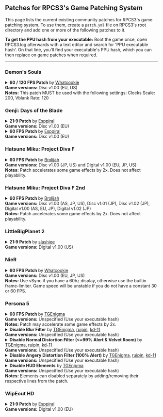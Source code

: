## Patches for RPCS3's Game Patching System

This page lists the current existing community patches for RPCS3's game patching system. To use them, create a `patch.yml` file on RPCS3's root directory and add one or more of the following patches to it.

**To get the PPU hash from your executable:** Boot the game once, open RPCS3.log afterwards with a text editor and search for 'PPU executable hash'. On that line, you'll find your executable's PPU hash, which you can then replace on game patches when required.

---


### Demon's Souls

<details>
<summary>
<b>60 / 120 FPS Patch</b> by <a href="https://github.com/Whatcookie" target="_blank">Whatcookie</a>
<br>
<b>Game versions:</b> Disc v1.00 (EU, US)
<br>
<b>Notes:</b> This patch MUST be used with the following settings: Clocks Scale: 200, Vblank Rate: 120
</summary>

```
# 1.0

PPU-83681f6110d33442329073b72b8dc88a2f677172: #BLUS30443
# OPTIONAL: Disable dynamic exposure (can turn off WCB for 20% faster performance)
# Enable this if you experience flickering
#  - [be16, 0x00025EDC, 0x981f]

# Alter fixed timestep
  - [ bef32, 0x018c8db4, 0.01666667 ] # for 60fps
#  - [ bef32, 0x018c8db4, 0.00833334 ] # for 120fps

PPU-5446a2645880eefa75f7e374abd6b7818511e2ef: #BLES00932
# OPTIONAL: Disable dynamic exposure (can turn off WCB for 20% faster performance)
# Enable this if you experience flickering
#  - [be16, 0x00026AC4, 0x981f]

# Alter fixed timestep
  - [ bef32, 0x018c8f20, 0.01666667 ] # for 60fps
#  - [ bef32, 0x0x18c8f20, 0.00833334 ] # for 120fps
```
</details>



### Genji: Days of the Blade

<details>
<summary>
<b>21:9 Patch</b> by <a href="https://github.com/Esppiral" target="_blank">Esppiral</a>
<br>
<b>Game versions:</b> Disc v1.00 (EU)
</summary>

```
PPU-4aeb132cdf86d9c4ab20e48ae70cc823e455e05d:
  - [be32, 0x100FA8B0, 0x4017B9AA] # 21:9 
```

</details>

<details>
<summary>
<b>60 FPS Patch</b> by <a href="https://github.com/Esppiral" target="_blank">Esppiral</a>
<br>
<b>Game versions:</b> Disc v1.00 (EU)
</summary>

```
PPU-4aeb132cdf86d9c4ab20e48ae70cc823e455e05d:
  - [be32, 0x100FA964, 0x00000000] # for 60fps
```

</details>



### Hatsune Miku: Project Diva F

<details>
<summary>
<b>60 FPS Patch</b> by <a href="https://github.com/Brolijah" target="_blank">Brolijah</a>
<br>
<b>Game versions:</b> Disc v1.00 (JP, US) and Digital v1.00 (EU, JP, US)
<br>
<b>Notes:</b> Patch accelerates some game effects by 2x. Does not affect playability.
</summary>

```
# Project DIVA F USA Disc & PSN 1.00
PPU-f3227f57ec001582b253035fd90de77f05ead470:
  - [be32, 0xBF289C, 0x3F800000]
  - [be16, 0x589496, 0x0001]
  - [be16, 0x5894BA, 0x0001]
  - [be16, 0x589802, 0x0001]
  - [be16, 0x58982A, 0x0001]

# Project DIVA F EUR PSN 1.00
PPU-c02e3b52e3d75f52f76fb8f0fb5be7ca4d921949:
  - [be32, 0xBF289C, 0x3F800000]
  - [be16, 0x589496, 0x0001]
  - [be16, 0x5894BA, 0x0001]
  - [be16, 0x589802, 0x0001]
  - [be16, 0x58982A, 0x0001]

# Project DIVA F JAP Disc & PSN 1.00
PPU-1105af0a4d6a4a1481930c6f3090c476cde06c4c:
  - [be32, 0xBF22FC, 0x3F800000]
  - [be16, 0x586202, 0x0001]
  - [be16, 0x586226, 0x0001]
  - [be16, 0x58656E, 0x0001]
  - [be16, 0x586596, 0x0001]
```

</details>



### Hatsune Miku: Project Diva F 2nd

<details>
<summary>
<b>60 FPS Patch</b> by <a href="https://github.com/Brolijah" target="_blank">Brolijah</a>
<br>
<b>Game versions:</b> Disc v1.00 (AS, JP, US), Disc v1.01 (JP), Disc v1.02 (JP), Digital v1.00 (AS, EU, JP), Digital v1.02 (JP)
<br>
<b>Notes:</b> Patch accelerates some game effects by 2x. Does not affect playability.
</summary>

```
# Project DIVA F 2nd USA Disc 1.00 (Maybe also PSN?)
PPU-092c43e2bcacccfe3cdc22b0ab8062b91d4e1cf9: # BLUS31431 ver. 1.00
  - [be32, 0x0423C8, 0x3F800000]
  - [be16, 0x6AF44E, 0x0001]
  - [be16, 0x6AF46E, 0x0001]
  - [be16, 0x6AF492, 0x0001]
  - [be16, 0x6AF4B6, 0x0001]

# Project DIVA F 2nd EUR PSN 1.00 (Maybe also Disc?)
PPU-67e0e7c9b2a7a340c914a0d078e25aac1047e4d4: # NPEB02013 ver. 1.00
  - [be32, 0x0423C8, 0x3F800000]
  - [be16, 0x6AF44E, 0x0001]
  - [be16, 0x6AF46E, 0x0001]
  - [be16, 0x6AF492, 0x0001]
  - [be16, 0x6AF4B6, 0x0001]

# Project DIVA F 2nd ASIA Disc 1.00
PPU-51d336edfa3774f2db83ed030611f462c097c40b: # BLAS50723 ver. 1.00
  - [be32, 0x042390, 0x3F800000]
  - [be16, 0x6AF0B6, 0x0001]
  - [be16, 0x6AF0D6, 0x0001]
  - [be16, 0x6AF0FA, 0x0001]
  - [be16, 0x6AF11E, 0x0001]

# Project DIVA F 2nd ASIA PSN 1.00
PPU-c70b15d3f6694af74fa329dd4fc25fe28a59e9cc: # NPHB00671 ver. 1.00
  - [be32, 0x042390, 0x3F800000]
  - [be16, 0x6AF0B6, 0x0001]
  - [be16, 0x6AF0D6, 0x0001]
  - [be16, 0x6AF0FA, 0x0001]
  - [be16, 0x6AF11E, 0x0001]

# Project DIVA F 2nd JAP Disc & PSN 1.00 
PPU-c3291f5919ca147ac854de10f7436f4ad494233f: # BLJM61079/NPJB00435 ver. 1.00
  - [be32, 0x041F40, 0x3F800000]
  - [be16, 0x6A48F6, 0x0001]
  - [be16, 0x6A4916, 0x0001]
  - [be16, 0x6A493A, 0x0001]
  - [be16, 0x6A495E, 0x0001]

# Project DIVA F 2nd JAP Disc 1.01
PPU-058cf39c07fd13f100c1f6dc40a0ead9bf3ad51b: # BLJM61079 ver. 1.01
  - [be32, 0x041F40, 0x3F800000]
  - [be16, 0x6A48F6, 0x0001]
  - [be16, 0x6A4916, 0x0001]
  - [be16, 0x6A493A, 0x0001]
  - [be16, 0x6A495E, 0x0001]

# Project DIVA F 2nd JAP Disc 1.02
PPU-8fc9f26ed77cc9237db0e6348dcf9d6c451b6220: # BLJM61079 ver. 1.02
  - [be32, 0x041F40, 0x3F800000]
  - [be16, 0x6A48F6, 0x0001]
  - [be16, 0x6A4916, 0x0001]
  - [be16, 0x6A493A, 0x0001]
  - [be16, 0x6A495E, 0x0001]

# Project DIVA F 2nd JAP PSN 1.02
PPU-311fcd98af6adc5e64e6a833eb959f43b0976193: # NPJB00435 ver. 1.02
  - [be32, 0x041F78, 0x3F800000]
  - [be16, 0x6AB316, 0x0001]
  - [be16, 0x6AB336, 0x0001]
  - [be16, 0x6AB35A, 0x0001]
  - [be16, 0x6AB37E, 0x0001]
```

</details>



### LittleBigPlanet 2

<details>
<summary>
<b>21:9 Patch</b> by <a href="https://github.com/slashiee" target="_blank">slashiee</a>
<br>
<b>Game versions:</b> Digital v1.00 (US)
<br>
</summary>

```
# LittleBigPlanet 2 1.33 (NPUA80662)
lbp2AspectRatio_133_NPUA80662: &lbp2AspectRatio_133_NPUA80662
    - [ bef32, 0x00D9C8EC, 2.37037037 ]
PPU-a74423ca913fc18e46cfe926db1d48e41f9858a9: # NPUA80662
    - [ load, lbp2AspectRatio_133_NPUA80662 ]
```

</details>



### NieR

<details>
<summary>
<b>60 FPS Patch</b> by <a href="https://github.com/Whatcookie" target="_blank">Whatcookie</a>
<br>
<b>Game versions:</b> Disc v1.00 (EU, JP, US)
<br>
<b>Notes:</b> Use vSync if you have a 60hz display, otherwise use the builtin frame-limiter. Game speed will be unstable if you do not have a constant 30 or 60 FPS.
</summary>

```
PPU-13950b2e29e05a115fe317815d3da9d2b2baee65: #BLUS30481/BLES00826
- [ be32, 0x00f7c3b8, 0x386003e8 ] # li  r3, 3e8

PPU-f098ee8410599c81c89f90d698340a078dc69a90: #BLJM60223
- [ be32, 0x00f7cbcc, 0x386003e8 ] # li  r3, 3e8
```

</details>



### Persona 5

<details>
<summary>
<b>60 FPS Patch</b> by <a href="https://github.com/TGEnigma" target="_blank">TGEnigma</a>
<br>
<b>Game versions:</b> Unspecified (Use your executable hash)
<br>
<b>Notes:</b> Patch may accelerate some game effects by 2x.
</summary>

```
# Update 4/30/2018: Fix various timings, incl. battle, fix voice cutoff during cutscenes
p5_60FPS: &p5_60FPS
    - [ be32, 0x00010268, 0x9061009C ] # set update rate to 60 -> r3, 0xE0+var_44(r1)
    - [ be32, 0x008FC864, 0x60000000 ] # nop cellGcmSetSecondVFrequency
    - [ bef32, 0x00012484, 0.01666667 ]
    - [ bef32, 0x00045678, 0.01666667 ]
    - [ bef32, 0x000616F0, 0.01666667 ]
    - [ bef32, 0x00073F20, 0.01666667 ]
    # - [ bef32, 0x000753A0, 0.01666667 ] Doubles camera speed
    - [ bef32, 0x00077E54, 0.01666667 ]
    - [ bef32, 0x00078A70, 0.01666667 ]
    - [ bef32, 0x0007A238, 0.01666667 ]
    - [ bef32, 0x00081864, 0.01666667 ]
    - [ bef32, 0x000885C8, 0.01666667 ]
    - [ bef32, 0x0008C550, 0.01666667 ]
    - [ bef32, 0x0008D6D0, 0.01666667 ]
    - [ bef32, 0x000D058C, 0.01666667 ]
    - [ bef32, 0x000D0B4C, 0.01666667 ]
    - [ bef32, 0x000E4754, 0.01666667 ]
    - [ bef32, 0x000E50F0, 0.01666667 ]
    - [ bef32, 0x000E8190, 0.01666667 ]
    - [ bef32, 0x000F8B78, 0.01666667 ]
    - [ bef32, 0x00101CE8, 0.01666667 ]
    - [ bef32, 0x001E7344, 0.01666667 ]
    - [ bef32, 0x001EB0D4, 0.01666667 ]
    - [ bef32, 0x001EB328, 0.01666667 ]
    - [ bef32, 0x001EB814, 0.01666667 ]
    - [ bef32, 0x001EB940, 0.01666667 ]
    - [ bef32, 0x001EBA04, 0.01666667 ]
    - [ bef32, 0x001EBBA0, 0.01666667 ]
    - [ bef32, 0x001EBCD0, 0.01666667 ]
    - [ bef32, 0x001ECCA0, 0.01666667 ]
    - [ bef32, 0x00234C64, 0.01666667 ]
    - [ bef32, 0x0023F4BC, 0.01666667 ]
    - [ bef32, 0x002400BC, 0.01666667 ]
    - [ bef32, 0x00240BB0, 0.01666667 ]
    - [ bef32, 0x0029231C, 0.01666667 ]
    - [ bef32, 0x00294A70, 0.01666667 ]
    - [ bef32, 0x002952F8, 0.01666667 ]
    #- [ bef32, 0x002B027C, 0.01666667 ] Makes it impossible to run < 60 fps
    - [ bef32, 0x002B0688, 0.01666667 ]
    - [ bef32, 0x002B6154, 0.01666667 ]
    - [ bef32, 0x002B71F8, 0.01666667 ]
    - [ bef32, 0x002B82C8, 0.01666667 ]
    - [ bef32, 0x002B98F8, 0.01666667 ]
    - [ bef32, 0x002B9F8C, 0.01666667 ]
    - [ bef32, 0x002BA614, 0.01666667 ]
    - [ bef32, 0x002BC84C, 0.01666667 ]
    - [ bef32, 0x002BCD2C, 0.01666667 ]
    - [ bef32, 0x002C550C, 0.01666667 ]
    - [ bef32, 0x002D1328, 0.01666667 ]
    #- [ bef32, 0x002D230C, 0.01666667 ] Doubles movement speed
    - [ bef32, 0x002D2DDC, 0.01666667 ]
    - [ bef32, 0x002D8A10, 0.01666667 ]
    - [ bef32, 0x002D8A18, 0.01666667 ]
    - [ bef32, 0x002DA46C, 0.01666667 ]
    - [ bef32, 0x002FBB00, 0.01666667 ]
    - [ bef32, 0x0030E258, 0.01666667 ]
    - [ bef32, 0x003181D4, 0.01666667 ]
    - [ bef32, 0x0031CE24, 0.01666667 ]
    - [ bef32, 0x0031DBE0, 0.01666667 ]
    - [ bef32, 0x0033DBD0, 0.01666667 ]
    - [ bef32, 0x00358664, 0.01666667 ]
    - [ bef32, 0x00359020, 0.01666667 ]
    - [ bef32, 0x0035AD10, 0.01666667 ]
    - [ bef32, 0x00364A98, 0.01666667 ]
    - [ bef32, 0x0037429C, 0.01666667 ]
    - [ bef32, 0x00376E7C, 0.01666667 ]
    - [ bef32, 0x00379B08, 0.01666667 ]
    - [ bef32, 0x0037AAAC, 0.01666667 ]
    - [ bef32, 0x0037CF54, 0.01666667 ]
    - [ bef32, 0x0037DB7C, 0.01666667 ]
    - [ bef32, 0x003803F4, 0.01666667 ]
    - [ bef32, 0x00387A80, 0.01666667 ]
    - [ bef32, 0x00388684, 0.01666667 ]
    - [ bef32, 0x003ACBC0, 0.01666667 ]
    - [ bef32, 0x003BDDD0, 0.01666667 ]
    - [ bef32, 0x003E944C, 0.01666667 ]
    - [ bef32, 0x003F35EC, 0.01666667 ]
    - [ bef32, 0x003F6FF4, 0.01666667 ]
    - [ bef32, 0x0058CE18, 0.01666667 ]
    - [ bef32, 0x0058DE64, 0.01666667 ]
    - [ bef32, 0x0058E82C, 0.01666667 ]
    - [ bef32, 0x0058E958, 0.01666667 ]
    - [ bef32, 0x0058F47C, 0.01666667 ]
    - [ bef32, 0x0058FA00, 0.01666667 ]
    - [ bef32, 0x0058FAB4, 0.01666667 ]
    - [ bef32, 0x0058FBE4, 0.01666667 ]
    - [ bef32, 0x0058FD2C, 0.01666667 ]
    - [ bef32, 0x0058FE6C, 0.01666667 ]
    - [ bef32, 0x00590A04, 0.01666667 ]
    - [ bef32, 0x005B6914, 0.01666667 ]
    - [ bef32, 0x005F1C6C, 0.01666667 ]
    - [ bef32, 0x0062076C, 0.01666667 ] # battle related stuff
    - [ bef32, 0x007072BC, 0.01666667 ]
    - [ bef32, 0x00722D7C, 0.01666667 ]
    - [ bef32, 0x0073C840, 0.01666667 ]
    - [ bef32, 0x00772E50, 0.01666667 ]
    - [ bef32, 0x0087B338, 0.01666667 ]
    - [ bef32, 0x00B10110, 0.01666667 ]
    - [ bef32, 0x00B6AA14, 0.01666667 ]
    - [ bef32, 0x00B6AA38, 0.01666667 ]
    - [ bef32, 0x00B70B48, 0.01666667 ]
    - [ bef32, 0x00B70BC8, 0.01666667 ]
    - [ bef32, 0x00B71CF4, 0.01666667 ]
    - [ bef32, 0x00B72F38, 0.01666667 ]
    - [ bef32, 0x00CFF46C, 0.01666667 ]
    - [ bef32, 0x00061700, 0.1666667 ]
    - [ bef32, 0x00069AA4, 0.1666667 ]
    - [ bef32, 0x0007A1EC, 0.1666667 ]
    - [ bef32, 0x00081880, 0.1666667 ]
    - [ bef32, 0x000C8258, 0.1666667 ]
    - [ bef32, 0x000C991C, 0.1666667 ]
    - [ bef32, 0x00101CCC, 0.1666667 ]
    - [ bef32, 0x001E2C44, 0.1666667 ]
    - [ bef32, 0x001E61E8, 0.1666667 ]
    - [ bef32, 0x001E7338, 0.1666667 ]
    - [ bef32, 0x00250C50, 0.1666667 ]
    - [ bef32, 0x00256B20, 0.1666667 ]
    - [ bef32, 0x00292100, 0.1666667 ]
    - [ bef32, 0x00294A60, 0.1666667 ]
    - [ bef32, 0x002952E4, 0.1666667 ]
    - [ bef32, 0x0029FD98, 0.1666667 ]
    - [ bef32, 0x002A1BB8, 0.1666667 ]
    - [ bef32, 0x002A41D0, 0.1666667 ]
    - [ bef32, 0x002A6124, 0.1666667 ]
    - [ bef32, 0x002B4FF0, 0.1666667 ]
    - [ bef32, 0x002B60DC, 0.1666667 ]
    - [ bef32, 0x002B7174, 0.1666667 ]
    - [ bef32, 0x002B82F4, 0.1666667 ]
    - [ bef32, 0x002B8E74, 0.1666667 ]
    - [ bef32, 0x002BA600, 0.1666667 ]
    - [ bef32, 0x002BAB30, 0.1666667 ]
    - [ bef32, 0x002BB4E0, 0.1666667 ]
    - [ bef32, 0x002BB808, 0.1666667 ]
    - [ bef32, 0x002BC368, 0.1666667 ]
    - [ bef32, 0x002BC844, 0.1666667 ]
    - [ bef32, 0x002BD414, 0.1666667 ]
    - [ bef32, 0x002C4F54, 0.1666667 ]
    - [ bef32, 0x002C4FF0, 0.1666667 ]
    - [ bef32, 0x002C69E4, 0.1666667 ]
    - [ bef32, 0x002D4378, 0.1666667 ]
    - [ bef32, 0x002DD968, 0.1666667 ]
    - [ bef32, 0x002DE538, 0.1666667 ]
    - [ bef32, 0x002DEA04, 0.1666667 ]
    - [ bef32, 0x0030D7A0, 0.1666667 ]
    - [ bef32, 0x0030E6BC, 0.1666667 ]
    - [ bef32, 0x003181B8, 0.1666667 ]
    - [ bef32, 0x0031AFE0, 0.1666667 ]
    - [ bef32, 0x0031CE38, 0.1666667 ]
    - [ bef32, 0x0031DBF0, 0.1666667 ]
    - [ bef32, 0x0031EC74, 0.1666667 ]
    - [ bef32, 0x00322FB4, 0.1666667 ]
    - [ bef32, 0x00356560, 0.1666667 ]
    - [ bef32, 0x003586BC, 0.1666667 ]
    - [ bef32, 0x00358F90, 0.1666667 ]
    - [ bef32, 0x0035A380, 0.1666667 ]
    - [ bef32, 0x0035AA3C, 0.1666667 ]
    - [ bef32, 0x00364A9C, 0.1666667 ]
    - [ bef32, 0x003688C8, 0.1666667 ]
    - [ bef32, 0x00368A88, 0.1666667 ]
    - [ bef32, 0x00368E30, 0.1666667 ]
    - [ bef32, 0x00376FD0, 0.1666667 ]
    - [ bef32, 0x00377538, 0.1666667 ]
    - [ bef32, 0x00377CD8, 0.1666667 ]
    - [ bef32, 0x0037C2B0, 0.1666667 ]
    - [ bef32, 0x0037D310, 0.1666667 ]
    - [ bef32, 0x0037D418, 0.1666667 ]
    - [ bef32, 0x0037D5B4, 0.1666667 ]
    - [ bef32, 0x0037DD08, 0.1666667 ]
    - [ bef32, 0x0037DE10, 0.1666667 ]
    - [ bef32, 0x0037DF78, 0.1666667 ]
    - [ bef32, 0x00382F38, 0.1666667 ]
    - [ bef32, 0x003845F0, 0.1666667 ]
    - [ bef32, 0x00387A6C, 0.1666667 ]
    - [ bef32, 0x00398208, 0.1666667 ]
    - [ bef32, 0x00398460, 0.1666667 ]
    - [ bef32, 0x003999F8, 0.1666667 ]
    - [ bef32, 0x003A7C64, 0.1666667 ]
    - [ bef32, 0x003AA418, 0.1666667 ]
    - [ bef32, 0x003AE0E4, 0.1666667 ]
    - [ bef32, 0x003AE3A0, 0.1666667 ]
    - [ bef32, 0x003B25D8, 0.1666667 ]
    - [ bef32, 0x003BC448, 0.1666667 ]
    - [ bef32, 0x003C58C0, 0.1666667 ]
    - [ bef32, 0x003C67B0, 0.1666667 ]
    - [ bef32, 0x003C6D6C, 0.1666667 ]
    - [ bef32, 0x003EBC20, 0.1666667 ]
    - [ bef32, 0x003EE5F0, 0.1666667 ]
    - [ bef32, 0x003F1FE0, 0.1666667 ]
    - [ bef32, 0x003F6FC0, 0.1666667 ]
    - [ bef32, 0x004EB808, 0.1666667 ]
    - [ bef32, 0x0055251C, 0.1666667 ]
    - [ bef32, 0x0055EC48, 0.1666667 ]
    - [ bef32, 0x0055F4A8, 0.1666667 ]
    - [ bef32, 0x0057DC08, 0.1666667 ]
    - [ bef32, 0x0057E498, 0.1666667 ]
    - [ bef32, 0x005C5364, 0.1666667 ]
    - [ bef32, 0x00620714, 0.1666667 ]
    - [ bef32, 0x00635CB4, 0.1666667 ]
    - [ bef32, 0x00642B98, 0.1666667 ]
    - [ bef32, 0x00654EE8, 0.1666667 ]
    - [ bef32, 0x00662B04, 0.1666667 ]
    - [ bef32, 0x006AFF98, 0.1666667 ]
    - [ bef32, 0x006CAA44, 0.1666667 ]
    - [ bef32, 0x006E0224, 0.1666667 ]
    - [ bef32, 0x006E31A0, 0.1666667 ]
    - [ bef32, 0x006FCD3C, 0.1666667 ]
    - [ bef32, 0x00772E54, 0.1666667 ]
    - [ bef32, 0x00797508, 0.1666667 ]
    - [ bef32, 0x00B52E3C, 0.1666667 ]
    - [ bef32, 0x00B6AD00, 0.1666667 ]
    - [ bef32, 0x00B6B71C, 0.1666667 ]
    - [ bef32, 0x00B6E478, 0.1666667 ]
    - [ bef32, 0x00B6E880, 0.1666667 ]
    - [ bef32, 0x00B6E8B8, 0.1666667 ]
    - [ bef32, 0x00B6E8F0, 0.1666667 ]
    - [ bef32, 0x00B6E928, 0.1666667 ]
    - [ bef32, 0x00B6E960, 0.1666667 ]
    - [ bef32, 0x00B6E998, 0.1666667 ]
    - [ bef32, 0x00B6E9D0, 0.1666667 ]
    - [ bef32, 0x00B6EA08, 0.1666667 ]
    - [ bef32, 0x00B6EA40, 0.1666667 ]
    - [ bef32, 0x00B6EA78, 0.1666667 ]
    - [ bef32, 0x00B6EAB0, 0.1666667 ]
    - [ bef32, 0x00B6EAE8, 0.1666667 ]
    - [ bef32, 0x00B6EB20, 0.1666667 ]
    - [ bef32, 0x00B6EB58, 0.1666667 ]
    - [ bef32, 0x00B6EB90, 0.1666667 ]
    - [ bef32, 0x00B6EBC8, 0.1666667 ]
    - [ bef32, 0x00B6EC00, 0.1666667 ]
    - [ bef32, 0x00B6EC38, 0.1666667 ]
    - [ bef32, 0x00B6EC70, 0.1666667 ]
    - [ bef32, 0x00B6ECA8, 0.1666667 ]
    - [ bef32, 0x00B70A54, 0.1666667 ]
    - [ bef32, 0x00B70AF0, 0.1666667 ]
    - [ bef32, 0x00B70AF8, 0.1666667 ]
    - [ bef32, 0x00B70B00, 0.1666667 ]
    - [ bef32, 0x00B70B08, 0.1666667 ]
    - [ bef32, 0x00B70B10, 0.1666667 ]
    - [ bef32, 0x00B70B20, 0.1666667 ]
    - [ bef32, 0x00B70B78, 0.1666667 ]
    - [ bef32, 0x00B70B88, 0.1666667 ]
    - [ bef32, 0x00B70BB4, 0.1666667 ]
    - [ bef32, 0x00B70BC4, 0.1666667 ]
    - [ bef32, 0x00B70F60, 0.1666667 ]
    - [ bef32, 0x00B71BAC, 0.1666667 ]
    - [ bef32, 0x00B71BBC, 0.1666667 ]
    - [ bef32, 0x00B9BD30, 0.1666667 ]
    - [ bef32, 0x00CF96AC, 0.1666667 ]
    - [ bef32, 0x00CFA1E8, 0.1666667 ]
    - [ bef32, 0x00CFA20C, 0.1666667 ]
    - [ bef32, 0x00CFB210, 0.1666667 ]
    - [ bef32, 0x00CFB778, 0.1666667 ]
    - [ bef32, 0x00CFBC30, 0.1666667 ]
    - [ bef32, 0x00CFBCA8, 0.1666667 ]
    - [ bef32, 0x00CFBFD4, 0.1666667 ]
    - [ bef32, 0x00CFC0A8, 0.1666667 ]
    - [ bef32, 0x00CFF3CC, 0.1666667 ]
    - [ bef32, 0x00CFF3D4, 0.1666667 ]
    - [ bef32, 0x00CFF470, 0.1666667 ]
    - [ bef32, 0x00CFF478, 0.1666667 ]
    - [ bef32, 0x00CFF480, 0.1666667 ]
    - [ bef32, 0x00D06840, 0.1666667 ]
    - [ bef32, 0x00D06848, 0.1666667 ]
    - [ be32, 0x000FB71C, 0x3C603C88 ]
    - [ be32, 0x00109B14, 0x3C603C88 ]
    - [ be32, 0x0023FBDC, 0x3CA03C88 ]
    - [ be32, 0x00240620, 0x3CA03C88 ]
    - [ be32, 0x00241258, 0x3C803C88 ]
    - [ be32, 0x003CA4BC, 0x3C603C88 ]
    - [ be32, 0x0087B448, 0x3C603C88 ]
    - [ be32, 0x00589358, 0x60000000 ] # Fix cutscene voice cutoff

# Replace the PPU hash by the one from your executable
PPU-b8c34f774adb367761706a7f685d4f8d9d355426:
    - [ load, p5_60FPS ]
```

</details>

<details>
<summary>
<b>Disable Blur Filter</b> by <a href="https://github.com/TGEnigma" target="_blank">TGEnigma</a>, <a href="https://github.com/ruipin" target="_blank">ruipin</a>, <a href="https://github.com/kd-11" target="_blank">kd-11</a>
<br>
<b>Game versions:</b> Unspecified (Use your executable hash)
</summary>

```
p5_DisableBlur: &p5_DisableBlur
    - [ be32, 0x00FEE27A, 0x9E001700 ]
    - [ be32, 0x00FEE27E, 0xC801001D ]
    - [ be32, 0x00FEE282, 0x00000000 ]
    - [ be32, 0x00FEE286, 0x00000000 ]
    - [ be32, 0x00FEE28A, 0x1E810100 ]
    - [ be32, 0x00FEE28E, 0xC800001D ]
    - [ be32, 0x00FEE292, 0x00000000 ]
    - [ be32, 0x00FEE296, 0x00000000 ]
# Replace the PPU hash by the one from your executable
PPU-d0b4d4ba47cab3d5d8328ade1af75f0ae4861488:
   - [ load, p5_DisableBlur ]
```

</details>

<details>
<summary>
<b>Disable Normal Distortion Filter (<=99% Alert & Velvet Room)</b> by <a href="https://github.com/TGEnigma" target="_blank">TGEnigma</a>, <a href="https://github.com/ruipin" target="_blank">ruipin</a>, <a href="https://github.com/kd-11" target="_blank">kd-11</a>
<br>
<b>Game versions:</b> Unspecified (Use your executable hash)
</summary>

```
p5_DisableDistortion: &p5_DisableDistortion
    - [ be32, 0x00FE2E28, 0x9E001700 ]
    - [ be32, 0x00FE2E2C, 0xC801001D ]
    - [ be32, 0x00FE2E30, 0x00000000 ]
    - [ be32, 0x00FE2E34, 0x00000000 ]
    - [ be32, 0x00FE2E38, 0x1E810100 ]
    - [ be32, 0x00FE2E3C, 0xC800001D ]
    - [ be32, 0x00FE2E40, 0x00000000 ]
    - [ be32, 0x00FE2E44, 0x00000000 ]
# Replace the PPU hash by the one from your executable
PPU-d0b4d4ba47cab3d5d8328ade1af75f0ae4861488:
   - [ load, p5_DisableDistortion ]
```

</details>

<details>
<summary>
<b>Disable Angery Distortion Filter (100% Alert)</b> by <a href="https://github.com/TGEnigma" target="_blank">TGEnigma</a>, <a href="https://github.com/ruipin" target="_blank">ruipin</a>, <a href="https://github.com/kd-11" target="_blank">kd-11</a>
<br>
<b>Game versions:</b> Unspecified (Use your executable hash)
</summary>

```
p5_Disable100PctDistortion: &p5_Disable100PctDistortion
    - [ be32, 0x00FE31CC, 0x9E001700 ]
    - [ be32, 0x00FE31D0, 0xC801001D ]
    - [ be32, 0x00FE31D4, 0x00000000 ]
    - [ be32, 0x00FE31D8, 0x00000000 ]
    - [ be32, 0x00FE31DC, 0x1E810100 ]
    - [ be32, 0x00FE31E0, 0xC800001D ]
    - [ be32, 0x00FE31E4, 0x00000000 ]
    - [ be32, 0x00FE31E8, 0x00000000 ]
# Replace the PPU hash by the one from your executable
PPU-d0b4d4ba47cab3d5d8328ade1af75f0ae4861488:
   - [ load, p5_Disable100PctDistortion ]
```

</details>

<details>
<summary>
<b>Disable HUD Elements</b> by <a href="https://github.com/TGEnigma" target="_blank">TGEnigma</a>
<br>
<b>Game versions:</b> Unspecified (Use your executable hash)
<br>
<b>Notes:</b> Elements can disabled separately by adding/removing their respective lines from the patch.
</summary>

```
# Replace the PPU hash by the one from your executable
PPU-d0b4d4ba47cab3d5d8328ade1af75f0ae4861488:
    - [ be32, 0xDE4EC, 0x60000000 ] # mission list
    - [ be32, 0xE83F4, 0x60000000 ] # place pict
    - [ be32, 0xE5920, 0x60000000 ] # check
    - [ be32, 0x69CC4, 0x38600001 ] # alert
    - [ be32, 0x5F678, 0x60000000 ] # date
    - [ be32, 0x38A0D0, 0x4838A186 ] # misc field hud
    - [ be32, 0x28FBA0, 0x38600000 ] # party panel
    - [ be32, 0x28FBA4, 0x4E800020 ] # party panel
    - [ be32, 0xD6B48, 0x60000000 ] # mini map
    - [ be32, 0xD6490, 0x60000000 ] # mini map
```

</details>



### WipEout HD

<details>
<summary>
<b>21:9 Patch</b> by <a href="https://github.com/Esppiral" target="_blank">Esppiral</a>
<br>
<b>Game versions:</b> Digital v1.00 (EU)
</summary>

```
PPU-0e95b58ae209a37060f3388434b59bcce8a708ab:
  - [be32, 0x7E4190, 0x4017B9AA] # 21:9 Aspect Ratio
  - [be32, 0x7EB4A4, 0x4017B9AA] # Render Fix
```

</details>
